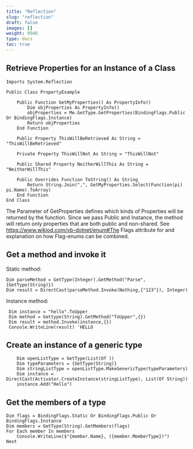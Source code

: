 ```yaml
---
title: "Reflection"
slug: "reflection"
draft: false
images: []
weight: 9946
type: docs
toc: true
---
```


## Retrieve Properties for an Instance of a Class

    Imports System.Reflection
    
    Public Class PropertyExample

        Public Function GetMyProperties() As PropertyInfo()
            Dim objProperties As PropertyInfo()
            objProperties = Me.GetType.GetProperties(BindingFlags.Public Or BindingFlags.Instance)
            Return objProperties
        End Function

        Public Property ThisWillBeRetrieved As String = "ThisWillBeRetrieved"

        Private Property ThisWillNot As String = "ThisWillNot"

        Public Shared Property NeitherWillThis As String = "NeitherWillThis"

        Public Overrides Function ToString() As String
            Return String.Join(",", GetMyProperties.Select(Function(pi) pi.Name).ToArray)
        End Function
    End Class   

The Parameter of GetProperties defines which kinds of Properties will be returned by the function.
Since we pass Public and Instance, the method will return only properties that are both public and non-shared. See https://www.wikiod.com/vb-dotnet/enum#The Flags attribute for and explanation on how Flag-enums can be combined.

## Get a method and invoke it
Static method:

    Dim parseMethod = GetType(Integer).GetMethod("Parse",{GetType(String)})
    Dim result = DirectCast(parseMethod.Invoke(Nothing,{"123"}), Integer)

Instance method:

     Dim instance = "hello".ToUpper
     Dim method = Gettype(String).GetMethod("ToUpper",{})
     Dim result = method.Invoke(instance,{}) 
     Console.WriteLine(result) 'HELLO

## Create an instance of a generic type
        Dim openListType = GetType(List(Of ))
        Dim typeParameters = {GetType(String)}
        Dim stringListType = openListType.MakeGenericType(typeParameters)
        Dim instance = DirectCast(Activator.CreateInstance(stringListType), List(Of String))
        instance.Add("Hello")

## Get the members of a type
    Dim flags = BindingFlags.Static Or BindingFlags.Public Or BindingFlags.Instance
    Dim members = GetType(String).GetMembers(flags)
    For Each member In members
        Console.WriteLine($"{member.Name}, ({member.MemberType})")
    Next          

